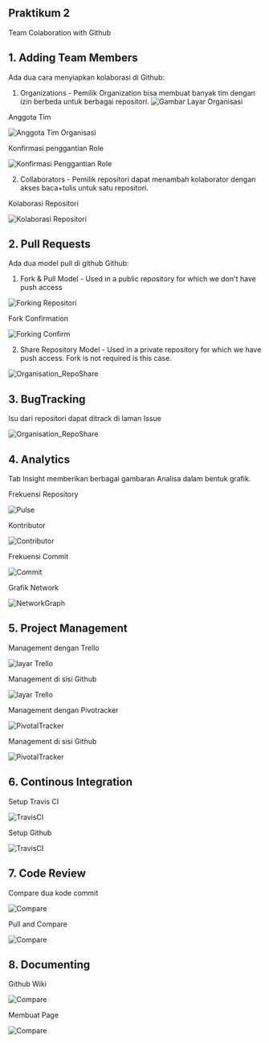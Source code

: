 ## Praktikum 2
Team Colaboration with Github

## 1. Adding Team Members
Ada dua cara menyiapkan kolaborasi di Github:

1. Organizations - Pemilik Organization bisa membuat banyak tim dengan izin berbeda untuk berbagai repositori.
![Gambar Layar Organisasi](https://github.com/Hilman27/picutreRepo/blob/master/Media1/1_Orgnasization1.PNG?raw=true)

Anggota Tim

![Anggota Tim Organisasi](https://github.com/Hilman27/picutreRepo/blob/master/Media1/2_Orgnasization2.PNG?raw=true)

Konfirmasi penggantian Role

![Konfirmasi Penggantian Role](https://github.com/Hilman27/picutreRepo/blob/master/Media1/3_Orgnasization3.PNG?raw=true)


2. Collaborators - Pemilik repositori dapat menambah kolaborator dengan akses baca+tulis untuk satu repositori. 

Kolaborasi Repositori

![Kolaborasi Repositori](https://github.com/Hilman27/picutreRepo/blob/master/Media1/4_Colab1.PNG?raw=true)


## 2. Pull Requests
Ada dua model pull di github Github:

1. Fork & Pull Model - Used in a public repository for which we don't have push access

![Forking Repositori](https://github.com/Hilman27/picutreRepo/blob/master/Media1/6_AfterFork.PNG?raw=true)

Fork Confirmation

![Forking Confirm](https://github.com/Hilman27/picutreRepo/blob/master/Media1/5_ForkExample.PNG?raw=true)


2. Share Repository Model - Used in a private repository for which we have push access. Fork is not required is this case.

![Organisation_RepoShare](https://github.com/Hilman27/picutreRepo/blob/master/Media1/6_1_OrganisationRepoShare.PNG?raw=true)


## 3. BugTracking

Isu dari repositori dapat ditrack di laman Issue

![Organisation_RepoShare](https://github.com/Hilman27/picutreRepo/blob/master/Media1/7_BugTrackers.PNG?raw=true)

## 4. Analytics
Tab Insight memberikan berbagai gambaran Analisa dalam bentuk grafik.

Frekuensi Repository

![Pulse](https://github.com/Hilman27/picutreRepo/blob/master/Media1/8_Analytics.PNG?raw=true)

Kontributor

![Contributor](https://github.com/Hilman27/picutreRepo/blob/master/Media1/9_Analytics.PNG?raw=true)

Frekuensi Commit

![Commit](https://github.com/Hilman27/picutreRepo/blob/master/Media1/10_Analytics.PNG?raw=true)

Grafik Network

![NetworkGraph](https://github.com/Hilman27/picutreRepo/blob/master/Media1/11_Analytics.PNG?raw=true)

## 5. Project Management
Management dengan Trello

![layar Trello](https://github.com/Hilman27/picutreRepo/blob/master/Media1/19_GithubTrello.PNG?raw=true)

Management di sisi Github

![layar Trello](https://github.com/Hilman27/picutreRepo/blob/master/Media1/20_GithubTrello.PNG?raw=true)

Management dengan Pivotracker

![PivotalTracker](https://github.com/Hilman27/picutreRepo/blob/master/Media1/21_PivotalTracker.PNG?raw=true)

Management di sisi Github

![PivotalTracker](https://github.com/Hilman27/picutreRepo/blob/master/Media1/22_PivotalTracker.PNG?raw=true)

## 6. Continous Integration
Setup Travis CI

![TravisCI](https://github.com/Hilman27/picutreRepo/blob/master/Media1/18_TravisCI.PNG?raw=true)

Setup Github

![TravisCI](https://github.com/Hilman27/picutreRepo/blob/master/Media1/17_TravisCI.PNG?raw=true)

## 7. Code Review
Compare dua kode commit

![Compare](https://github.com/Hilman27/picutreRepo/blob/master/Media1/15_Comparing.PNG?raw=true)

Pull and Compare

![Compare](https://github.com/Hilman27/picutreRepo/blob/master/Media1/16_Compare.PNG?raw=true)

## 8. Documenting
Github Wiki

![Compare](https://github.com/Hilman27/picutreRepo/blob/master/Media1/14_Documenting2.PNG?raw=true)

Membuat Page

![Compare](https://github.com/Hilman27/picutreRepo/blob/master/Media1/13_Documenting1.PNG?raw=true)